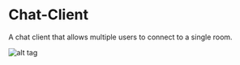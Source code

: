 # Chat-Client
A chat client that allows multiple users to connect to a single room.

![alt tag](http://imgur.com/uGaH1WN)